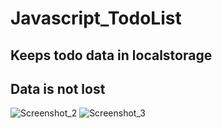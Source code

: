 # Javascript_TodoList

## Keeps todo data in localstorage
## Data is not lost
![Screenshot_2](https://user-images.githubusercontent.com/75725469/214847182-ce806cd8-ded9-43cb-a8bd-35df5d7a5410.png)
![Screenshot_3](https://user-images.githubusercontent.com/75725469/214848807-82c8c71d-281a-475e-b5f2-4b64bbebccdc.png)
